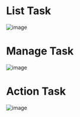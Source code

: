 # List Task
![image](https://user-images.githubusercontent.com/63904116/103893467-f1f2f680-511f-11eb-8910-2ad30d425454.png)

# Manage Task
![image](https://user-images.githubusercontent.com/63904116/103897024-7eec7e80-5125-11eb-8925-324296d5b6b4.png)

# Action Task
![image](https://user-images.githubusercontent.com/63904116/103895869-a5a9b580-5123-11eb-8463-f2262adf46b6.png)

